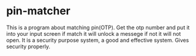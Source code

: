 # pin-matcher

This is a program about matching pin(OTP). Get the otp number and put it into your input screen if match it will unlock a messege if not it will not open. It is a security purpose system, a good and effective system. Gives security properly. 
